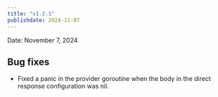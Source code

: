 ```yaml
---
title: "v1.2.1"
publishdate: 2024-11-07
---
```


Date: November 7, 2024

## Bug fixes
- Fixed a panic in the provider goroutine when the body in the direct response configuration was nil.
